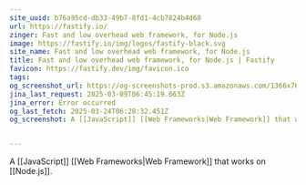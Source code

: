 ```yaml
---
site_uuid: b76a95cd-db33-49b7-8fd1-4cb7824b4d68
url: https://fastify.io/
zinger: Fast and low overhead web framework, for Node.js
image: https://fastify.io/img/logos/fastify-black.svg
site_name: Fast and low overhead web framework, for Node.js
title: Fast and low overhead web framework, for Node.js | Fastify
favicon: https://fastify.dev/img/favicon.ico
tags: 
og_screenshot_url: https://og-screenshots-prod.s3.amazonaws.com/1366x768/80/false/58557a9e640da5bdee38363f0575949746b277a95ea30fc48a4cccbf8eb1c469.jpeg
jina_last_request: 2025-03-09T06:45:19.663Z
jina_error: Error occurred
og_last_fetch: 2025-03-24T06:28:32.451Z
og_screenshot: A [[JavaScript]] [[Web Frameworks|Web Framework]] that works on [[Node.js]].


---
```

A [[JavaScript]] [[Web Frameworks|Web Framework]] that works on [[Node.js]].

